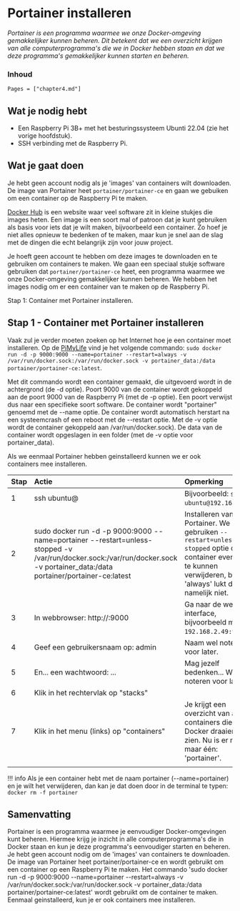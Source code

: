 # Portainer installeren

*Portainer is een programma waarmee we onze Docker-omgeving gemakkelijker kunnen beheren. Dit betekent dat we een overzicht krijgen van alle computerprogramma's die we in Docker hebben staan en dat we deze programma's gemakkelijker kunnen starten en beheren.*

### Inhoud

```@contents
Pages = ["chapter4.md"]
```

## Wat je nodig hebt

- Een Raspberry Pi 3B+ met het besturingssysteem Ubunti 22.04 (zie het vorige hoofdstuk).
- SSH verbinding met de Raspberry Pi.

## Wat je gaat doen

Je hebt geen account nodig als je 'images' van containers wilt downloaden. De image van Portainer heet `portainer/portainer-ce` en gaan we gebuiken om een container op de Raspberry Pi te maken.

[Docker Hub](https://hub.docker.com/) is een website waar veel software zit in kleine stukjes die images heten. Een image is een soort mal of patroon dat je kunt gebruiken als basis voor iets dat je wilt maken, bijvoorbeeld een container. Zo hoef je niet alles opnieuw te bedenken of te maken, maar kun je snel aan de slag met de dingen die echt belangrijk zijn voor jouw project.

Je hoeft geen account te hebben om deze images te downloaden en te gebruiken om containers te maken. We gaan een speciaal stukje software gebruiken dat `portainer/portainer-ce` heet, een programma waarmee we onze Docker-omgeving gemakkelijker kunnen beheren. We hebben het images nodig om er een container van te maken op de Raspberry Pi.

Stap 1: Container met Portainer installeren.

## Stap 1 - Container met Portainer installeren

Vaak zul je verder moeten zoeken op het Internet hoe je een container moet installeren. Op de [PiMyLife](https://pimylifeup.com/raspberry-pi-portainer/) vind je het volgende commando: `sudo docker run -d -p 9000:9000 --name=portainer --restart=always -v /var/run/docker.sock:/var/run/docker.sock -v portainer_data:/data portainer/portainer-ce:latest`.

Met dit commando wordt een container gemaakt, die uitgevoerd wordt in de achtergrond (de -d optie). Poort 9000 van de container wordt gekoppeld aan de poort 9000 van de Raspberry Pi (met de -p optie). Een poort verwijst dus naar een specifieke soort software. De container wordt "portainer" genoemd met de --name optie. De container wordt automatisch herstart na een systeemcrash of een reboot met de --restart optie. Met de -v optie wordt de container gekoppeld aan /var/run/docker.sock). De data van de container wordt opgeslagen in een folder (met de -v optie voor portainer_data).

Als we eenmaal Portainer hebben geinstalleerd kunnen we er ook containers mee installeren.

|Stap        | Actie      | Opmerking |
|:---------- | :---------- |:---------- |
| 1 | ssh ubuntu@<ip-adres Raspberry Pi> | Bijvoorbeeld: `ssh ubuntu@192.168.2.49`. |
| 2 | sudo docker run -d -p 9000:9000 --name=portainer --restart=unless-stopped -v /var/run/docker.sock:/var/run/docker.sock -v portainer_data:/data portainer/portainer-ce:latest | Installeren van Portainer. We gebruiken `--restart=unless-stopped` optie om de container eventueel te kunnen verwijderen, bij 'always' lukt dat namelijk niet.|
| 3 | In webbrowser: http://<ip-adres Raspberry Pi>:9000 | Ga naar de web interface, bijvoorbeeld met `192.168.2.49:9000`. |
| 4 | Geef een gebruikersnaam op: admin | Naam wel noteren voor later. |
| 5 | En... een wachtwoord: ... | Mag jezelf bedenken... Wel noteren voor later. |
| 6 | Klik in het rechtervlak op "stacks" |  |
| 7 | Klik in het menu (links) op "containers" | Je krijgt een overzicht van alle containers die onder Docker draaien te zien. Nu is er nog maar één: 'portainer'. |
||

!!! info
    Als je een container hebt met de naam portainer (\-\-name=portainer) en je wilt het verwijderen, dan kan je dat doen door in de terminal te typen:
    ```
    docker rm -f portainer
    ```

## Samenvatting

Portainer is een programma waarmee je eenvoudiger Docker-omgevingen kunt beheren. Hiermee krijg je inzicht in alle computerprogramma's die in Docker staan en kun je deze programma's eenvoudiger starten en beheren. Je hebt geen account nodig om de 'images' van containers te downloaden. De image van Portainer heet portainer/portainer-ce en wordt gebruikt om een container op een Raspberry Pi te maken. Het commando 'sudo docker run -d -p 9000:9000 --name=portainer --restart=always -v /var/run/docker.sock:/var/run/docker.sock -v portainer_data:/data portainer/portainer-ce:latest' wordt gebruikt om de container te maken. Eenmaal geinstalleerd, kun je er ook containers mee installeren.
